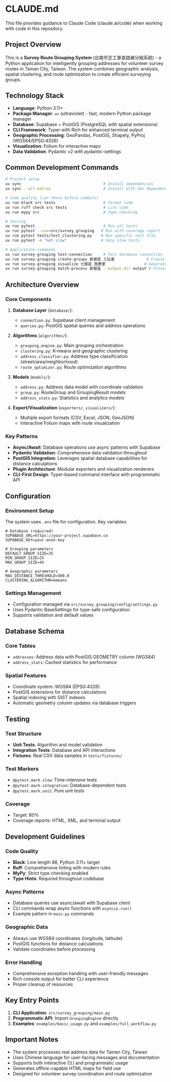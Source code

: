 # CLAUDE.md

This file provides guidance to Claude Code (claude.ai/code) when working with code in this repository.

## Project Overview

This is a **Survey Route Grouping System** (台南市志工普查路線分組系統) - a Python application for intelligently grouping addresses for volunteer survey routes in Tainan City, Taiwan. The system combines geographic analysis, spatial clustering, and route optimization to create efficient surveying groups.

## Technology Stack

- **Language**: Python 3.11+
- **Package Manager**: `uv` (ultraviolet) - fast, modern Python package manager
- **Database**: Supabase + PostGIS (PostgreSQL with spatial extensions)
- **CLI Framework**: Typer with Rich for enhanced terminal output
- **Geographic Processing**: GeoPandas, PostGIS, Shapely, PyProj (WGS84/EPSG:4326)
- **Visualization**: Folium for interactive maps
- **Data Validation**: Pydantic v2 with pydantic-settings

## Common Development Commands

```bash
# Project setup
uv sync                                    # Install dependencies
uv sync --all-extras                       # Install with dev dependencies

# Code quality (run these before commits)
uv run black src tests                     # Format code
uv run ruff check src tests                # Lint code
uv run mypy src                            # Type checking

# Testing
uv run pytest                              # Run all tests
uv run pytest --cov=src/survey_grouping   # Run with coverage report
uv run pytest tests/test_clustering.py    # Run specific test file
uv run pytest -m "not slow"               # Skip slow tests

# Application commands
uv run survey-grouping test-connection     # Test database connection
uv run survey-grouping create-groups 新營區 三仙里              # Create groups
uv run survey-grouping visualize 七股區 西寮里                 # Generate maps
uv run survey-grouping batch-process 新營區 --output-dir output # Process district
```

## Architecture Overview

### Core Components

1. **Database Layer** (`database/`):
   - `connection.py`: Supabase client management
   - `queries.py`: PostGIS spatial queries and address operations

2. **Algorithms** (`algorithms/`):
   - `grouping_engine.py`: Main grouping orchestration
   - `clustering.py`: K-means and geographic clustering
   - `address_classifier.py`: Address type classification (street/area/neighborhood)
   - `route_optimizer.py`: Route optimization algorithms

3. **Models** (`models/`):
   - `address.py`: Address data model with coordinate validation
   - `group.py`: RouteGroup and GroupingResult models
   - `address_stats.py`: Statistics and analytics models

4. **Export/Visualization** (`exporters/`, `visualizers/`):
   - Multiple export formats (CSV, Excel, JSON, GeoJSON)
   - Interactive Folium maps with route visualization

### Key Patterns

- **Async/Await**: Database operations use async patterns with Supabase
- **Pydantic Validation**: Comprehensive data validation throughout
- **PostGIS Integration**: Leverages spatial database capabilities for distance calculations
- **Plugin Architecture**: Modular exporters and visualization renderers
- **CLI-First Design**: Typer-based command interface with programmatic API

## Configuration

### Environment Setup
The system uses `.env` file for configuration. Key variables:

```env
# Database (required)
SUPABASE_URL=https://your-project.supabase.co
SUPABASE_KEY=your-anon-key

# Grouping parameters
DEFAULT_GROUP_SIZE=35
MIN_GROUP_SIZE=25
MAX_GROUP_SIZE=45

# Geographic parameters
MAX_DISTANCE_THRESHOLD=500.0
CLUSTERING_ALGORITHM=kmeans
```

### Settings Management
- Configuration managed via `src/survey_grouping/config/settings.py`
- Uses Pydantic BaseSettings for type-safe configuration
- Supports validation and default values

## Database Schema

### Core Tables
- `addresses`: Address data with PostGIS GEOMETRY column (WGS84)
- `address_stats`: Cached statistics for performance

### Spatial Features
- Coordinate system: WGS84 (EPSG:4326)
- PostGIS extensions for distance calculations
- Spatial indexing with GIST indexes
- Automatic geometry column updates via database triggers

## Testing

### Test Structure
- **Unit Tests**: Algorithm and model validation
- **Integration Tests**: Database and API interactions
- **Fixtures**: Real CSV data samples in `tests/fixtures/`

### Test Markers
- `@pytest.mark.slow`: Time-intensive tests
- `@pytest.mark.integration`: Database-dependent tests
- `@pytest.mark.unit`: Pure unit tests

### Coverage
- Target: 80%
- Coverage reports: HTML, XML, and terminal output

## Development Guidelines

### Code Quality
- **Black**: Line length 88, Python 3.11+ target
- **Ruff**: Comprehensive linting with modern rules
- **MyPy**: Strict type checking enabled
- **Type Hints**: Required throughout codebase

### Async Patterns
- Database queries use async/await with Supabase client
- CLI commands wrap async functions with `asyncio.run()`
- Example pattern in `main.py` commands

### Geographic Data
- Always use WGS84 coordinates (longitude, latitude)
- PostGIS functions for distance calculations
- Validate coordinates before processing

### Error Handling
- Comprehensive exception handling with user-friendly messages
- Rich console output for better CLI experience
- Proper cleanup of resources

## Key Entry Points

1. **CLI Application**: `src/survey_grouping/main.py`
2. **Programmatic API**: Import `GroupingEngine` directly
3. **Examples**: `examples/basic_usage.py` and `examples/full_workflow.py`

## Important Notes

- The system processes real address data for Tainan City, Taiwan
- Uses Chinese language for user-facing messages and documentation
- Supports both interactive CLI and programmatic usage
- Generates offline-capable HTML maps for field use
- Designed for volunteer survey coordination and route optimization